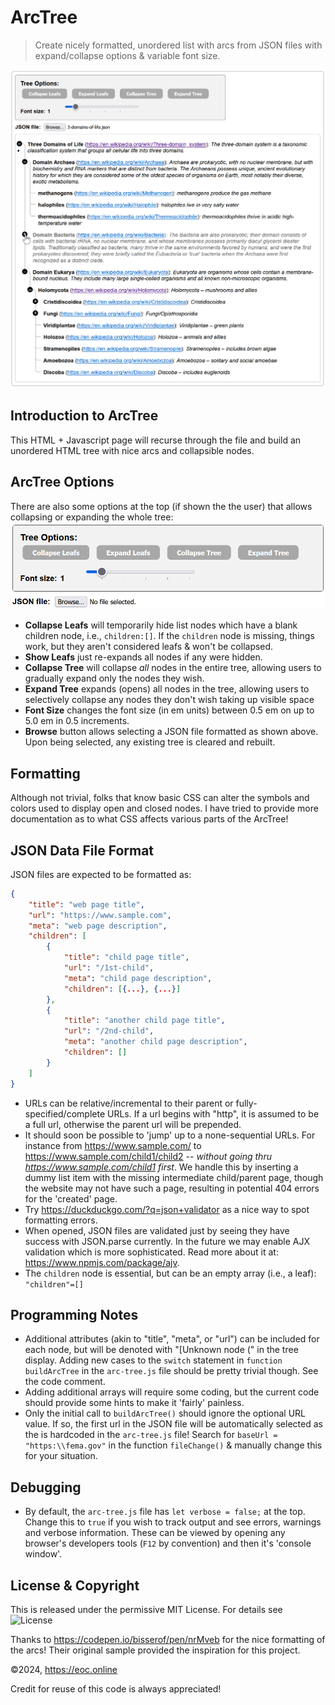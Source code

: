 # ArcTree

> Create nicely formatted, unordered list with arcs from JSON files with
> expand/collapse options &amp; variable font size.

![ArcTree](imgs/ArcTree.png)

## Introduction to ArcTree

This HTML + Javascript page will recurse through the file and build an unordered
HTML tree with nice arcs and collapsible nodes.

## ArcTree Options

There are also some options at the top (if shown the the user) that allows
collapsing or expanding the whole tree:
![Options Dialog for ArcTree](imgs/ArcTreeOptions.png)

- **Collapse Leafs** will temporarily hide list nodes which have a blank
  children node, i.e., `children:[]`. If the `children` node is missing, things
  work, but they aren't considered leafs & won't be collapsed.
- **Show Leafs** just re-expands all nodes if any were hidden.
- **Collapse Tree** will collapse _all_ nodes in the entire tree, allowing users
  to gradually expand only the nodes they wish.
- **Expand Tree** expands (opens) all nodes in the tree, allowing users to
  selectively collapse any nodes they don't wish taking up visible space
- **Font Size** changes the font size (in em units) between 0.5 em on up to 5.0
  em in 0.5 increments.
- **Browse** button allows selecting a JSON file formatted as shown above. Upon
  being selected, any existing tree is cleared and rebuilt.

## Formatting

Although not trivial, folks that know basic CSS can alter the symbols and colors
used to display open and closed nodes. I have tried to provide more
documentation as to what CSS affects various parts of the ArcTree!

## JSON Data File Format

JSON files are expected to be formatted as:

```JSON
{
    "title": "web page title",
    "url": "https://www.sample.com",
    "meta": "web page description",
    "children": [
        {
            "title": "child page title",
            "url": "/1st-child",
            "meta": "child page description",
            "children": [{...}, {...}]
        },
        {
            "title": "another child page title",
            "url": "/2nd-child",
            "meta": "another child page description",
            "children": []
        }
    ]
}
```

- URLs can be relative/incremental to their parent or fully-specified/complete
  URLs. If a url begins with "http", it is assumed to be a full url, otherwise
  the parent url will be prepended.
- It should soon be possible to 'jump' up to a none-sequential URLs. For
  instance from https://www.sample.com/ to https://www.sample.com/child1/child2
  -- _without going thru https://www.sample.com/child1 first_. We handle this by
  inserting a dummy list item with the missing intermediate child/parent page,
  though the website may not have such a page, resulting in potential 404 errors
  for the 'created' page.
- Try https://duckduckgo.com/?q=json+validator as a nice way to spot formatting
  errors.
- When opened, JSON files are validated just by seeing they have success with
  JSON.parse currently. In the future we may enable AJX validation which is more
  sophisticated. Read more about it at: https://www.npmjs.com/package/ajv.
- The `children` node is essential, but can be an empty array (i.e., a leaf):
  `"children"=[]`

## Programming Notes

- Additional attributes (akin to "title", "meta", or "url") can be included for
  each node, but will be denoted with "[Unknown node (" in the tree display.
  Adding new cases to the `switch` statement in `function buildArcTree` in the
  `arc-tree.js` file should be pretty trivial though. See the code comment.
- Adding additional arrays will require some coding, but the current code should
  provide some hints to make it 'fairly' painless.
- Only the initial call to `buildArcTree()` should ignore the optional URL
  value. If so, the first url in the JSON file will be automatically selected as
  the is hardcoded in the `arc-tree.js` file! Search for
  `baseUrl = "https:\\fema.gov"` in the function `fileChange()` & manually
  change this for your situation.

## Debugging

- By default, the `arc-tree.js` file has `let verbose = false;` at the top.
  Change this to `true` if you wish to track output and see errors, warnings and
  verbose information. These can be viewed by opening any browser's developers
  tools (`F12` by convention) and then it's 'console window'.

## License & Copyright

This is released under the permissive MIT License. For details see
![License](LICENSE)

Thanks to https://codepen.io/bisserof/pen/nrMveb for the nice formatting of the
arcs! Their original sample provided the inspiration for this project.

©2024, https://eoc.online

Credit for reuse of this code is always appreciated!
